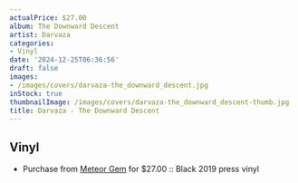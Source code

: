 ```yaml
---
actualPrice: $27.00
album: The Downward Descent
artist: Darvaza
categories:
- Vinyl
date: '2024-12-25T06:36:56'
draft: false
images:
- /images/covers/darvaza-the_downward_descent.jpg
inStock: true
thumbnailImage: /images/covers/darvaza-the_downward_descent-thumb.jpg
title: Darvaza - The Downward Descent
---
```


## Vinyl
* Purchase from [Meteor Gem](https://meteor-gem.com/products/darvaza-the-downward-descent-lp) for $27.00 :: Black 2019 press vinyl
